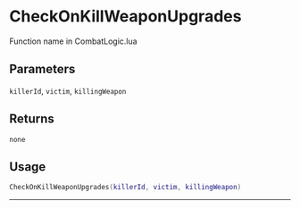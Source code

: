 # CheckOnKillWeaponUpgrades
Function name in CombatLogic.lua
## Parameters
`killerId`, `victim`, `killingWeapon`
## Returns
`none`
## Usage
```lua
CheckOnKillWeaponUpgrades(killerId, victim, killingWeapon)
```
---
